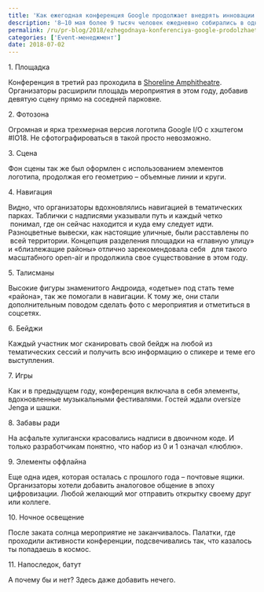 ```yaml
---
title: 'Как ежегодная конференция Google продолжает внедрять инновации и расширяться'
description: '8–10 мая более 9 тысяч человек ежедневно собирались в одном из крупнейших городов Кремниевой долины Маунтин-Вью на 12-ую ежегодную конференцию Google. Посмотрим на это глазами организатора мероприятий. 1. Площадка Конференция в третий раз проходила в Shoreline Amphitheatre. Организаторы расширили площадь мероприятия в этом году, добавив девятую сцену прямо на соседней'
permalink: /ru/pr-blog/2018/ezhegodnaya-konferenciya-google-prodolzhaet-vnedryat-innovacii
categories: ['Event-менеджмент']
date: 2018-07-02
---
```

<p>1. Площадка</p>
<p>Конференция в третий раз проходила в <a href="https://www.facebook.com/ShorelineAmphitheatre/">Shoreline Amphitheatre</a>. Организаторы расширили площадь мероприятия в этом году, добавив девятую сцену прямо на соседней парковке.</p>
<p>2. Фотозона</p>
<p>Огромная и ярка трехмерная версия логотипа Google I/O с хэштегом #IO18. Не сфотографироваться в такой просто невозможно.</p>
<p>3. Сцена</p>
<p>Фон сцены так же был оформлен с использованием элементов логотипа, продолжая его геометрию &ndash; объемные линии и круги.</p>
<p>4. Навигация</p>
<p>Видно, что организаторы вдохновлялись навигацией в тематических парках. Таблички с надписями указывали путь и каждый четко&nbsp; &nbsp; &nbsp;понимал, где он сейчас находится и куда ему следует идти. Разноцветные вывески, как настоящие уличные, были расставлены по&nbsp; &nbsp;всей территории. Концепция разделения площадки на &laquo;главную улицу&raquo; и &laquo;близлежащие районы&raquo; отлично зарекомендовала себя&nbsp; &nbsp;для такого масштабного open-air и продолжила свое существование в этом году.</p>
<p>5. Талисманы</p>
<p>Высокие фигуры знаменитого Андроида, &laquo;одетые&raquo; под стать теме &laquo;района&raquo;, так же помогали в навигации. К тому же, они стали дополнительным поводом сделать фото с мероприятия и отметиться в соцсетях.</p>
<p>6. Бейджи</p>
<p>Каждый участник мог сканировать свой бейдж на любой из тематических сессий и получить всю информацию о спикере и теме его выступления.</p>
<p>7. Игры</p>
<p>Как и в предыдущем году, конференция включала в себя элементы, вдохновленные музыкальными фестивалями. Гостей ждали oversize Jenga и шашки.</p>
<p>8. Забавы ради</p>
<p>На асфальте хулигански красовались надписи в двоичном коде. И только разработчикам понятно, что набор из 0 и 1 означал &laquo;люблю&raquo;.</p>
<p>9. Элементы оффлайна</p>
<p>Еще одна идея, которая осталась с прошлого года &ndash; почтовые ящики. Организаторы хотели добавить аналоговое общение в эпоху цифровизации. Любой желающий мог отправить открытку своему друг или коллеге.</p>
<p>10. Ночное освещение</p>
<p>После заката солнца мероприятие не заканчивалось. Палатки, где проходили активности конференции, подсвечивались так, что казалось ты попадаешь в космос.</p>
<p>11. Напоследок, батут</p>
<p>А почему бы и нет? Здесь даже добавить нечего.</p>
